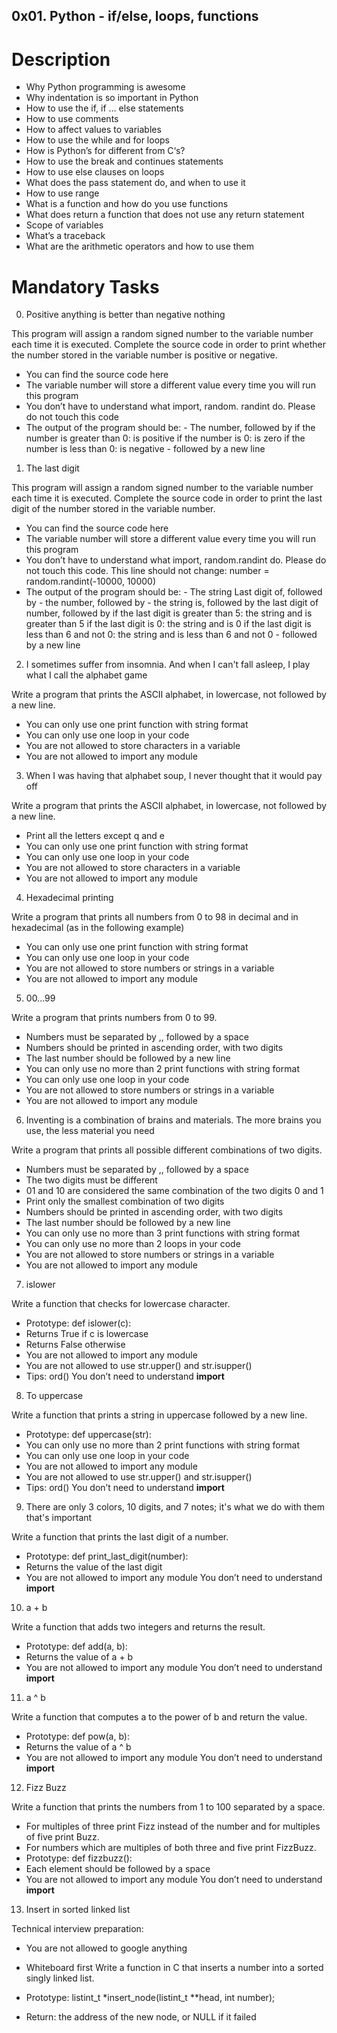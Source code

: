 ## 0x01. Python - if/else, loops, functions

# Description

* Why Python programming is awesome
* Why indentation is so important in Python
* How to use the if, if ... else statements
* How to use comments
* How to affect values to variables
* How to use the while and for loops
* How is Python’s for different from C‘s?
* How to use the break and continues statements
* How to use else clauses on loops
* What does the pass statement do, and when to use it
* How to use range
* What is a function and how do you use functions
* What does return a function that does not use any return statement
* Scope of variables
* What’s a traceback
* What are the arithmetic operators and how to use them

# Mandatory Tasks

0. Positive anything is better than negative nothing

This program will assign a random signed number to the variable number each time it is executed. Complete the source code in order to print whether the number stored in the variable number is positive or negative.

* You can find the source code here
* The variable number will store a different value every time you will run this program
* You don’t have to understand what import, random. randint do. Please do not touch this code
* The output of the program should be:
       - The number, followed by
               if the number is greater than 0: is positive
               if the number is 0: is zero
               if the number is less than 0: is negative
       - followed by a new line

1. The last digit

This program will assign a random signed number to the variable number each time it is executed. Complete the source code in order to print the last digit of the number stored in the variable number.

* You can find the source code here
* The variable number will store a different value every time you will run this program
* You don’t have to understand what import, random.randint do. Please do not touch this code. This line should not change: number = random.randint(-10000, 10000)
* The output of the program should be:
         - The string Last digit of, followed by
         - the number, followed by
         - the string is, followed by the last digit of number, followed by
               if the last digit is greater than 5: the string and is greater than 5
               if the last digit is 0: the string and is 0
               if the last digit is less than 6 and not 0: the string and is less than 6 and not 0
        - followed by a new line

2. I sometimes suffer from insomnia. And when I can't fall asleep, I play what I call the alphabet game

Write a program that prints the ASCII alphabet, in lowercase, not followed by a new line.

* You can only use one print function with string format
* You can only use one loop in your code
* You are not allowed to store characters in a variable
* You are not allowed to import any module

3. When I was having that alphabet soup, I never thought that it would pay off

Write a program that prints the ASCII alphabet, in lowercase, not followed by a new line.

* Print all the letters except q and e
* You can only use one print function with string format
* You can only use one loop in your code
* You are not allowed to store characters in a variable
* You are not allowed to import any module

4. Hexadecimal printing

Write a program that prints all numbers from 0 to 98 in decimal and in hexadecimal (as in the following example)

* You can only use one print function with string format
* You can only use one loop in your code
* You are not allowed to store numbers or strings in a variable
* You are not allowed to import any module

5. 00...99

Write a program that prints numbers from 0 to 99.

* Numbers must be separated by ,, followed by a space
* Numbers should be printed in ascending order, with two digits
* The last number should be followed by a new line
* You can only use no more than 2 print functions with string format
* You can only use one loop in your code
* You are not allowed to store numbers or strings in a variable
* You are not allowed to import any module

6. Inventing is a combination of brains and materials. The more brains you use, the less material you need

Write a program that prints all possible different combinations of two digits.

* Numbers must be separated by ,, followed by a space
* The two digits must be different
* 01 and 10 are considered the same combination of the two digits 0 and 1
* Print only the smallest combination of two digits
* Numbers should be printed in ascending order, with two digits
* The last number should be followed by a new line
* You can only use no more than 3 print functions with string format
* You can only use no more than 2 loops in your code
* You are not allowed to store numbers or strings in a variable
* You are not allowed to import any module

7. islower

Write a function that checks for lowercase character.

* Prototype: def islower(c):
* Returns True if c is lowercase
* Returns False otherwise
* You are not allowed to import any module
*  You are not allowed to use str.upper() and str.isupper()
*  Tips: ord()
You don’t need to understand __import__

8. To uppercase

Write a function that prints a string in uppercase followed by a new line.

* Prototype: def uppercase(str):
* You can only use no more than 2 print functions with string format
* You can only use one loop in your code
* You are not allowed to import any module
* You are not allowed to use str.upper() and str.isupper()
* Tips: ord()
You don’t need to understand __import__

9. There are only 3 colors, 10 digits, and 7 notes; it's what we do with them that's important

Write a function that prints the last digit of a number.

* Prototype: def print_last_digit(number):
* Returns the value of the last digit
* You are not allowed to import any module
You don’t need to understand __import__

10. a + b

Write a function that adds two integers and returns the result.

* Prototype: def add(a, b):
* Returns the value of a + b
* You are not allowed to import any module
You don’t need to understand __import__

11. a ^ b

Write a function that computes a to the power of b and return the value.

* Prototype: def pow(a, b):
* Returns the value of a ^ b
* You are not allowed to import any module
You don’t need to understand __import__

12. Fizz Buzz

Write a function that prints the numbers from 1 to 100 separated by a space.

* For multiples of three print Fizz instead of the number and for multiples of five print Buzz.
* For numbers which are multiples of both three and five print FizzBuzz.
* Prototype: def fizzbuzz():
* Each element should be followed by a space
* You are not allowed to import any module
You don’t need to understand __import__

13. Insert in sorted linked list

Technical interview preparation:

* You are not allowed to google anything
* Whiteboard first
Write a function in C that inserts a number into a sorted singly linked list.

* Prototype: listint_t *insert_node(listint_t **head, int number);
* Return: the address of the new node, or NULL if it failed
